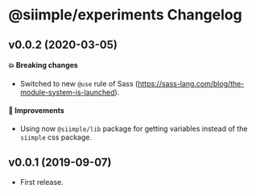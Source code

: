 # @siimple/experiments Changelog

## v0.0.2 (2020-03-05)

#### :boom: Breaking changes

- Switched to new `@use` rule of Sass (https://sass-lang.com/blog/the-module-system-is-launched).

#### :hammer: Improvements

- Using now `@siimple/lib` package for getting variables instead of the `siimple` css package.


## v0.0.1 (2019-09-07)

- First release.

